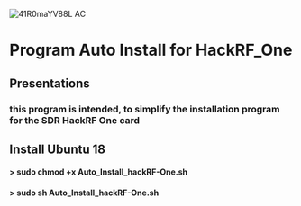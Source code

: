 ![41R0maYV88L _AC_](https://user-images.githubusercontent.com/59021489/72664030-80470780-39f9-11ea-90a9-6286acba61b7.jpg)
# Program Auto Install for HackRF_One
## Presentations
### this program is intended, to simplify the installation program for the SDR HackRF One card
## Install Ubuntu 18 
#### > sudo chmod +x  Auto_Install_hackRF-One.sh
#### > sudo sh Auto_Install_hackRF-One.sh
